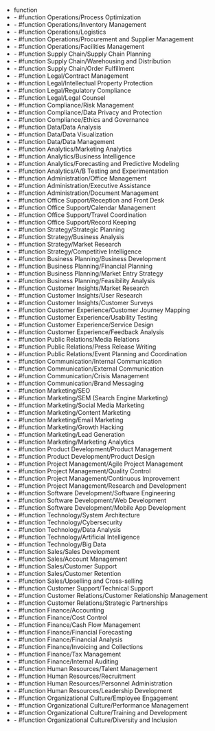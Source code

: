 - function
  <li>- #function  Operations/Process Optimization</li>
  <li>- #function  Operations/Inventory Management</li>
  <li>- #function  Operations/Logistics</li>
  <li>- #function  Operations/Procurement and Supplier Management</li>
  <li>- #function  Operations/Facilities Management</li>
  <li>- #function  Supply Chain/Supply Chain Planning</li>
  <li>- #function  Supply Chain/Warehousing and Distribution</li>
  <li>- #function  Supply Chain/Order Fulfillment</li>
  <li>- #function  Legal/Contract Management</li>
  <li>- #function  Legal/Intellectual Property Protection</li>
  <li>- #function  Legal/Regulatory Compliance</li>
  <li>- #function  Legal/Legal Counsel</li>
  <li>- #function  Compliance/Risk Management</li>
  <li>- #function  Compliance/Data Privacy and Protection</li>
  <li>- #function  Compliance/Ethics and Governance</li>
  <li>- #function  Data/Data Analysis</li>
  <li>- #function  Data/Data Visualization</li>
  <li>- #function  Data/Data Management</li>
  <li>- #function  Analytics/Marketing Analytics</li>
  <li>- #function  Analytics/Business Intelligence</li>
  <li>- #function  Analytics/Forecasting and Predictive Modeling</li>
  <li>- #function  Analytics/A/B Testing and Experimentation</li>
  <li>- #function  Administration/Office Management</li>
  <li>- #function  Administration/Executive Assistance</li>
  <li>- #function  Administration/Document Management</li>
  <li>- #function  Office Support/Reception and Front Desk</li>
  <li>- #function  Office Support/Calendar Management</li>
  <li>- #function  Office Support/Travel Coordination</li>
  <li>- #function  Office Support/Record Keeping</li>
  <li>- #function  Strategy/Strategic Planning</li>
  <li>- #function  Strategy/Business Analysis</li>
  <li>- #function  Strategy/Market Research</li>
  <li>- #function  Strategy/Competitive Intelligence</li>
  <li>- #function  Business Planning/Business Development</li>
  <li>- #function  Business Planning/Financial Planning</li>
  <li>- #function  Business Planning/Market Entry Strategy</li>
  <li>- #function  Business Planning/Feasibility Analysis</li>
  <li>- #function  Customer Insights/Market Research</li>
  <li>- #function  Customer Insights/User Research</li>
  <li>- #function  Customer Insights/Customer Surveys</li>
  <li>- #function  Customer Experience/Customer Journey Mapping</li>
  <li>- #function  Customer Experience/Usability Testing</li>
  <li>- #function  Customer Experience/Service Design</li>
  <li>- #function  Customer Experience/Feedback Analysis</li>
  <li>- #function  Public Relations/Media Relations</li>
  <li>- #function  Public Relations/Press Release Writing</li>
  <li>- #function  Public Relations/Event Planning and Coordination</li>
  <li>- #function  Communication/Internal Communication</li>
  <li>- #function  Communication/External Communication</li>
  <li>- #function  Communication/Crisis Management</li>
  <li>- #function  Communication/Brand Messaging</li>
  <li>- #function  Marketing/SEO</li>
  <li>- #function  Marketing/SEM (Search Engine Marketing)</li>
  <li>- #function  Marketing/Social Media Marketing</li>
  <li>- #function  Marketing/Content Marketing</li>
  <li>- #function  Marketing/Email Marketing</li>
  <li>- #function  Marketing/Growth Hacking</li>
  <li>- #function  Marketing/Lead Generation</li>
  <li>- #function  Marketing/Marketing Analytics</li>
  <li>- #function  Product Development/Product Management</li>
  <li>- #function  Product Development/Product Design</li>
  <li>- #function  Project Management/Agile Project Management</li>
  <li>- #function  Project Management/Quality Control</li>
  <li>- #function  Project Management/Continuous Improvement</li>
  <li>- #function  Project Management/Research and Development</li>
  <li>- #function  Software Development/Software Engineering</li>
  <li>- #function  Software Development/Web Development</li>
  <li>- #function  Software Development/Mobile App Development</li>
  <li>- #function  Technology/System Architecture</li>
  <li>- #function  Technology/Cybersecurity</li>
  <li>- #function  Technology/Data Analysis</li>
  <li>- #function  Technology/Artificial Intelligence</li>
  <li>- #function  Technology/Big Data</li>
  <li>- #function  Sales/Sales Development</li>
  <li>- #function  Sales/Account Management</li>
  <li>- #function  Sales/Customer Support</li>
  <li>- #function  Sales/Customer Retention</li>
  <li>- #function  Sales/Upselling and Cross-selling</li>
  <li>- #function  Customer Support/Technical Support</li>
  <li>- #function  Customer Relations/Customer Relationship Management</li>
  <li>- #function  Customer Relations/Strategic Partnerships</li>
  <li>- #function  Finance/Accounting</li>
  <li>- #function  Finance/Cost Control</li>
  <li>- #function  Finance/Cash Flow Management</li>
  <li>- #function  Finance/Financial Forecasting</li>
  <li>- #function  Finance/Financial Analysis</li>
  <li>- #function  Finance/Invoicing and Collections</li>
  <li>- #function  Finance/Tax Management</li>
  <li>- #function  Finance/Internal Auditing</li>
  <li>- #function  Human Resources/Talent Management</li>
  <li>- #function  Human Resources/Recruitment</li>
  <li>- #function  Human Resources/Personnel Administration</li>
  <li>- #function  Human Resources/Leadership Development</li>
  <li>- #function  Organizational Culture/Employee Engagement</li>
  <li>- #function  Organizational Culture/Performance Management</li>
  <li>- #function  Organizational Culture/Training and Development</li>
  <li>- #function  Organizational Culture/Diversity and Inclusion</li>

